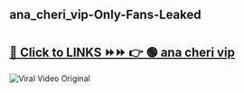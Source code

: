 
 ## ana_cheri_vip-Only-Fans-Leaked

# <h2><a href="https://clipsfans.com/ana_cheri_vip&ref=git">🔗 Click to LINKS ⏩⏩ 👉 🟢 ana cheri vip </a></h2>

<a href="https://clipsfans.com/ana_cheri_vip&ref=git" rel="nofollow" data-target="animated-image.originalLink"><img src="https://i.ibb.co.com/xMMVF88/686577567.gif" alt="Viral Video Original" style="max-width: 100%; display: inline-block;" data-target="animated-image.originalImage"></a>
